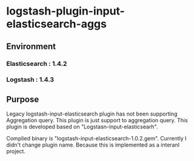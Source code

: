 # logstash-plugin-input-elasticsearch-aggs
## Environment 
### Elasticsearch : 1.4.2
### Logstash : 1.4.3

## Purpose
Legacy logstash-input-elasticsearch plugin has not been supporting Aggregation query. This plugin is just support to aggregation query. 
This plugin is developed based on  "Logstasn-input-elasticsearh".  

Complied binary is "logstash-input-elasticsearch-1.0.2.gem". 
Currently I didn't change plugin name. Because this  is implemented as a interanl project. 

